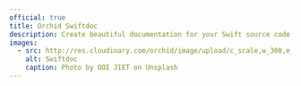 ```yaml
---
official: true
title: Orchid Swiftdoc
description: Create beautiful documentation for your Swift source code within Orchid.
images:
  - src: http://res.cloudinary.com/orchid/image/upload/c_scale,w_300,e_blur:150/v1525466545/plugins/swiftdoc.jpg
    alt: Swiftdoc
    caption: Photo by OOI JIET on Unsplash
---
```

